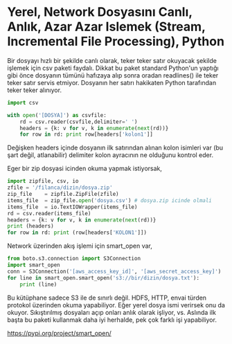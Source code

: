 # Yerel, Network Dosyasını Canlı, Anlık, Azar Azar Islemek (Stream, Incremental File Processing),  Python

Bir dosyayı hızlı bir şekilde canlı olarak, teker teker satır okuyacak
şekilde işlemek için csv paketi faydalı. Dikkat bu paket standard
Python'un yaptığı gibi önce dosyanın tümünü hafızaya alıp sonra oradan
readlines() ile teker teker satır servis etmiyor. Dosyanın her satırı
hakikaten Python tarafından teker teker alınıyor.

```python
import csv

with open('[DOSYA]') as csvfile:
    rd = csv.reader(csvfile,delimiter=' ')
    headers = {k: v for v, k in enumerate(next(rd))}
    for row in rd: print row[headers['kolon1']]
```

Değişken headers içinde dosyanın ilk satırından alınan kolon isimleri
var (bu şart değil, atlanabilir) delimiter kolon ayracının ne olduğunu
kontrol eder.

Eger bir zip dosyasi icinden okuma yapmak istiyorsak,

```python
import zipfile, csv, io
zfile = '/filanca/dizin/dosya.zip'
zip_file    = zipfile.ZipFile(zfile)
items_file  = zip_file.open('dosya.csv') # dosya.zip icinde olmali
items_file  = io.TextIOWrapper(items_file)
rd = csv.reader(items_file)
headers = {k: v for v, k in enumerate(next(rd))}
print (headers)
for row in rd: print (row[headers['KOLON1']])
```

Network üzerinden akış işlemi için smart_open var,

```python
from boto.s3.connection import S3Connection
import smart_open
conn = S3Connection('[aws_access_key_id]', '[aws_secret_access_key]')
for line in smart_open.smart_open('s3://bir/dizin/dosya.txt'):
    print (line)
```

Bu kütüphane sadece S3 ile de sınırlı değil. HDFS, HTTP, envai türden
protokol üzerinden okuma yapabiliyor. Eğer yerel dosya ismi verirsek
onu da okuyor. Sıkıştırılmış dosyaları açıp onları anlık olarak
işliyor, vs. Aslında ilk başta bu paketi kullanmak daha iyi herhalde,
pek çok farklı işi yapabiliyor.

https://pypi.org/project/smart_open/





